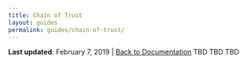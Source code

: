 ```yaml
---
title: Chain of Trust
layout: guides
permalink: guides/chain-of-trust/
---
```


**Last updated**: February 7, 2019 \| [Back to Documentation]({{site.baseurl}}/docs/)
TBD TBD TBD
